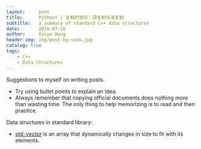 ```yaml
---
layout:     post
title:      Python+ | 复制的学问：深复制与浅复制
subtitle:   a summary of standard C++ data structures
date:       2018-07-16
author:     Xinyu Wang
header-img: img/post-bg-cook.jpg
catalog: true
tags:
    - C++
    - Data Structures
---
```


Suggestions to myself on writing posts.

- Try using bullet points to explain an idea.
- Always remember that copying official documents does nothing more than wasting time. The only thing to help memorizing is to read and then practice.

Data structures in standard library:

- [std::*vector*](http://www.cplusplus.com/reference/vector/vector/) is an array that dynamically changes in size to fit with its elements.


